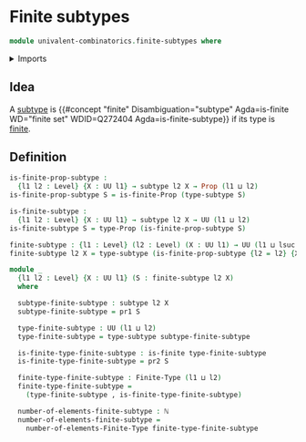 # Finite subtypes

```agda
module univalent-combinatorics.finite-subtypes where
```

<details><summary>Imports</summary>

```agda
open import elementary-number-theory.natural-numbers

open import foundation.dependent-pair-types
open import foundation.propositions
open import foundation.subtypes
open import foundation.universe-levels

open import univalent-combinatorics.finite-types
```

</details>

## Idea

A [subtype](foundation.subtypes.md) is
{{#concept "finite" Disambiguation="subtype" Agda=is-finite WD="finite set" WDID=Q272404 Agda=is-finite-subtype}}
if its type is [finite](univalent-combinatorics.finite-types.md).

## Definition

```agda
is-finite-prop-subtype :
  {l1 l2 : Level} {X : UU l1} → subtype l2 X → Prop (l1 ⊔ l2)
is-finite-prop-subtype S = is-finite-Prop (type-subtype S)

is-finite-subtype :
  {l1 l2 : Level} {X : UU l1} → subtype l2 X → UU (l1 ⊔ l2)
is-finite-subtype S = type-Prop (is-finite-prop-subtype S)

finite-subtype : {l1 : Level} (l2 : Level) (X : UU l1) → UU (l1 ⊔ lsuc l2)
finite-subtype l2 X = type-subtype (is-finite-prop-subtype {l2 = l2} {X = X})

module _
  {l1 l2 : Level} {X : UU l1} (S : finite-subtype l2 X)
  where

  subtype-finite-subtype : subtype l2 X
  subtype-finite-subtype = pr1 S

  type-finite-subtype : UU (l1 ⊔ l2)
  type-finite-subtype = type-subtype subtype-finite-subtype

  is-finite-type-finite-subtype : is-finite type-finite-subtype
  is-finite-type-finite-subtype = pr2 S

  finite-type-finite-subtype : Finite-Type (l1 ⊔ l2)
  finite-type-finite-subtype =
    (type-finite-subtype , is-finite-type-finite-subtype)

  number-of-elements-finite-subtype : ℕ
  number-of-elements-finite-subtype =
    number-of-elements-Finite-Type finite-type-finite-subtype
```
